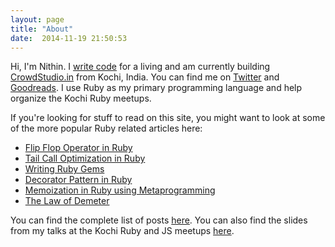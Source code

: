 ```yaml
---
layout: page
title: "About"
date:  2014-11-19 21:50:53
---
```


Hi, I'm Nithin. I [write code](http://github.com/nithinbekal) for a living and am currently building [CrowdStudio.in](https://crowdstudio.in/) from Kochi, India. You can find me on [Twitter](http://twitter.com/nithinbekal) and [Goodreads](https://www.goodreads.com/user/show/1059476-nithin-bekal). I use Ruby as my primary programming language and help organize the Kochi Ruby meetups.

If you're looking for stuff to read on this site, you might want to look at some of the more popular Ruby related articles here:

* [Flip Flop Operator in Ruby](/posts/ruby-flip-flop)
* [Tail Call Optimization in Ruby](/posts/ruby-tco)
* [Writing Ruby Gems](/posts/writing-gems)
* [Decorator Pattern in Ruby](/posts/ruby-decorators)
* [Memoization in Ruby using Metaprogramming](/posts/ruby-memoization)
* [The Law of Demeter](/posts/demeter)

You can find the complete list of posts [here](/). You can also find the slides from my talks at the Kochi Ruby and JS meetups [here](/slides).
